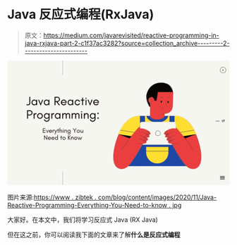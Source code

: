 # Java 反应式编程(RxJava)

> 原文：<https://medium.com/javarevisited/reactive-programming-in-java-rxjava-part-2-c1f37ac3282?source=collection_archive---------2----------------------->

![](img/dc412375edebb830f42072c98e7e94b0.png)

图片来源:[https://www . zibtek . com/blog/content/images/2020/11/Java-Reactive-Programming-Everything-You-Need-to-know . jpg](https://www.zibtek.com/blog/content/images/2020/11/Java-Reactive-Programming-Everything-You-Need-to-Know.jpg)

大家好。在本文中，我们将学习反应式 Java (RX Java)

但在这之前，你可以阅读我下面的文章来了解**什么是反应式编程**
